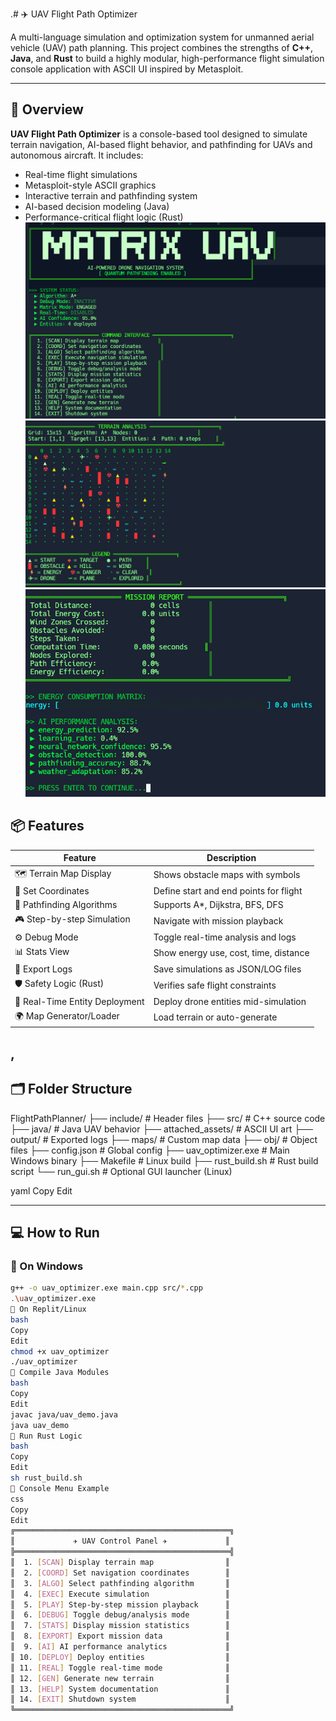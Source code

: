 .# ✈️ UAV Flight Path Optimizer

A multi-language simulation and optimization system for unmanned aerial vehicle (UAV) path planning. This project combines the strengths of **C++**, **Java**, and **Rust** to build a highly modular, high-performance flight simulation console application with ASCII UI inspired by Metasploit.

---

## 🧠 Overview

**UAV Flight Path Optimizer** is a console-based tool designed to simulate terrain navigation, AI-based flight behavior, and pathfinding for UAVs and autonomous aircraft. It includes:

- Real-time flight simulations
- Metasploit-style ASCII graphics
- Interactive terrain and pathfinding system
- AI-based decision modeling (Java)
- Performance-critical flight logic (Rust)
![image alt](https://github.com/birukG09/UAV-Flight-Path-Optimizer/blob/1a5fe8a4726a51372cf93f0487de8521a5ee6187/Screenshot%202025-07-11%20191246.png)
![image alt](https://github.com/birukG09/UAV-Flight-Path-Optimizer/blob/846faf3e2e1c932c352ff56752918145aaf67ae0/Screenshot%202025-07-11%20191304.png)
![image alt](https://github.com/birukG09/UAV-Flight-Path-Optimizer/blob/a4affc8e3339f4f6e417cad9802685364fffa4d1/Screenshot%202025-07-11%20191511.png)
## 📦 Features

| Feature                          | Description |
|----------------------------------|-------------|
| 🗺️ Terrain Map Display           | Shows obstacle maps with symbols |
| 🎯 Set Coordinates                | Define start and end points for flight |
| 🧭 Pathfinding Algorithms         | Supports A*, Dijkstra, BFS, DFS |
| 🎮 Step-by-step Simulation        | Navigate with mission playback |
| ⚙️ Debug Mode                     | Toggle real-time analysis and logs |
| 📊 Stats View                    | Show energy use, cost, time, distance |
| 📁 Export Logs                    | Save simulations as JSON/LOG files |
| 🛡️ Safety Logic (Rust)           | Verifies safe flight constraints |
| 🧬 Real-Time Entity Deployment    | Deploy drone entities mid-simulation |
| 🌍 Map Generator/Loader          | Load terrain or auto-generate |
,
---

## 🗂️ Folder Structure

FlightPathPlanner/
├── include/ # Header files
├── src/ # C++ source code
├── java/ # Java UAV behavior
├── attached_assets/ # ASCII UI art
├── output/ # Exported logs
├── maps/ # Custom map data
├── obj/ # Object files
├── config.json # Global config
├── uav_optimizer.exe # Main Windows binary
├── Makefile # Linux build
├── rust_build.sh # Rust build script
└── run_gui.sh # Optional GUI launcher (Linux)

yaml
Copy
Edit

---

## 💻 How to Run

### 🔹 On Windows

```bash
g++ -o uav_optimizer.exe main.cpp src/*.cpp
.\uav_optimizer.exe
🔹 On Replit/Linux
bash
Copy
Edit
chmod +x uav_optimizer
./uav_optimizer
🔹 Compile Java Modules
bash
Copy
Edit
javac java/uav_demo.java
java uav_demo
🔹 Run Rust Logic
bash
Copy
Edit
sh rust_build.sh
🧮 Console Menu Example
css
Copy
Edit
╔════════════════════════════════════════════════╗
║             ✈ UAV Control Panel ✈             ║
╠════════════════════════════════════════════════╣
║  1. [SCAN] Display terrain map                ║
║  2. [COORD] Set navigation coordinates        ║
║  3. [ALGO] Select pathfinding algorithm       ║
║  4. [EXEC] Execute simulation                 ║
║  5. [PLAY] Step-by-step mission playback      ║
║  6. [DEBUG] Toggle debug/analysis mode        ║
║  7. [STATS] Display mission statistics        ║
║  8. [EXPORT] Export mission data              ║
║  9. [AI] AI performance analytics             ║
║ 10. [DEPLOY] Deploy entities                  ║
║ 11. [REAL] Toggle real-time mode              ║
║ 12. [GEN] Generate new terrain                ║
║ 13. [HELP] System documentation               ║
║ 14. [EXIT] Shutdown system                    ║
╚════════════════════════════════════════════════╝
